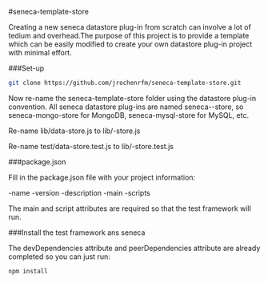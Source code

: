 #seneca-template-store

Creating a new seneca datastore plug-in from scratch can involve a lot of tedium and overhead.The purpose of this project is to provide a template which can be easily modified to create your own datastore plug-in project with minimal effort.

###Set-up

 ``` *.bash
 git clone https://github.com/jrochenrfm/seneca-template-store.git
 ```

 Now re-name the seneca-template-store folder using the datastore plug-in convention. All seneca datastore plug-ins are named seneca-<databasename>-store, so seneca-mongo-store for MongoDB, seneca-mysql-store for MySQL, etc.

 Re-name lib/data-store.js to lib/<databasename>-store.js

 Re-name test/data-store.test.js to lib/<databasename>-store.test.js

###package.json

Fill in the package.json file with your project information:

-name
-version
-description
-main
-scripts

The main and script attributes are required so that the test framework will run.

###Install the test framework ans seneca

The devDependencies attribute and peerDependencies attribute are already completed so you can just run:

 ``` *.bash
 npm install
 ```